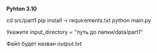 **Pyhton 3.10**

cd src/part1
pip install -r requirements.txt
python main.py

Укажите input_directory = "путь до папки/data/part1" 

Файл будет назван *output.txt*
